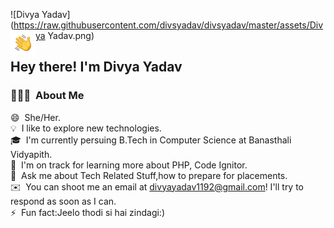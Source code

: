 ![Divya Yadav](https://raw.githubusercontent.com/divsyadav/divsyadav/master/assets/Divya Yadav.png)
<img alt="" src="./assets/Hand%20Wave.gif" width='40' align="left"/><h2>Hey there! I'm Divya Yadav</h2>
<!-- ### Hello I'm Divya Yadav 👋
 -->
 ### 👨🏻‍💻 &nbsp;About Me
 
😄 &nbsp;She/Her.\
💡 &nbsp;I like to explore new technologies.\
🎓 &nbsp;I'm currently persuing B.Tech in Computer Science at Banasthali Vidyapith.\
🌱 &nbsp;I'm on track for learning more about PHP, Code Ignitor.\
💬 &nbsp;Ask me about Tech Related Stuff,how to prepare for placements.\
✉️ &nbsp;You can shoot me an email at divyayadav1192@gmail.com! I'll try to respond as soon as I can.\
⚡ &nbsp;Fun fact:Jeelo thodi si hai zindagi:)
<!--  
- 🔭 I’m currently working on Hr Management Tool
- 🌱 I’m currently learning PhP
- 💬 Ask me about Tech Related Stuff,how to prepare for placements 
- 📫 How to reach me: divyayadav1192@gmail.com
- 😄 Pronouns: She/Her
- ⚡ Fun fact: Jeelo thodi si hai zindagi:) -->
